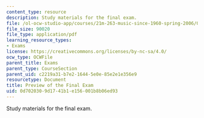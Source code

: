 ```yaml
---
content_type: resource
description: Study materials for the final exam.
file: /ol-ocw-studio-app/courses/21m-263-music-since-1960-spring-2006/0d7020309d1741b1e156001b8b06ed93_final_preview.pdf
file_size: 90020
file_type: application/pdf
learning_resource_types:
- Exams
license: https://creativecommons.org/licenses/by-nc-sa/4.0/
ocw_type: OCWFile
parent_title: Exams
parent_type: CourseSection
parent_uid: c2219a31-b7e2-1644-5e0e-85e2e1e356e9
resourcetype: Document
title: Preview of the Final Exam
uid: 0d702030-9d17-41b1-e156-001b8b06ed93
---
```

Study materials for the final exam.